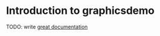 # Introduction to graphicsdemo

TODO: write [great documentation](http://jacobian.org/writing/what-to-write/)
